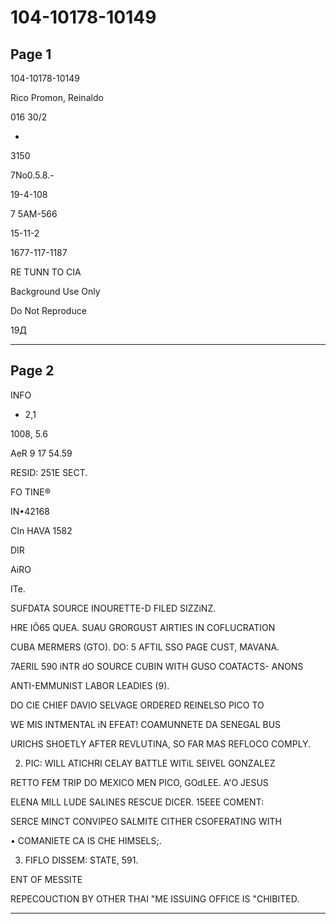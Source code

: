# 104-10178-10149

## Page 1

104-10178-10149

Rico Promon, Reinaldo

016 30/2

-

3150

7No0.5.8.-

19-4-108

7 5AM-566

15-11-2

1677-117-1187

RE TUNN TO CIA

Background Use Only

Do Not Reproduce

19Д

---

## Page 2

INFO

- 2,1

1008, 5.6

AeR 9 17 54.59

RESID: 251E SECT.

FO TINE®

IN•42168

CIn HAVA 1582

DIR

AiRO

ITe.

SUFDATA SOURCE INOURETTE-D FILED SIZZiNZ.

HRE IÕ65 QUEA. SUAU GRORGUST AIRTIES IN COFLUCRATION

CUBA MERMERS (GTO). DO: 5 AFTIL SSO PAGE CUST, MAVANA.

7AERIL 590 iNTR dO SOURCE CUBIN WITH GUSO COATACTS- ANONS

ANTI-EMMUNIST LABOR LEADIES (9).

DO CIE CHIEF DAVIO SELVAGE ORDERED REINELSO PICO TO

WE MIS INTMENTAL iN EFEAT! COAMUNNETE DA SENEGAL BUS

URICHS SHOETLY AFTER REVLUTINA, SO FAR MAS REFLOCO COMPLY.

2. PIC: WILL ATICHRI CELAY BATTLE WITiL SEIVEL GONZALEZ

RETTO FEM TRIP DO MEXICO MEN PICO, GOdLEE. A'O JESUS

ELENA MILL LUDE SALINES RESCUE DICER. 15EEE COMENT:

SERCE MINCT CONVIPEO SALMITE CITHER CSOFERATING WITH

• COMANIETE CA IS CHE HIMSELS;.

3. FIFLO DISSEM: STATE, 591.

ENT OF MESSITE

REPECOUCTION BY OTHER THAI "ME ISSUING OFFICE IS "CHIBITED.

---

